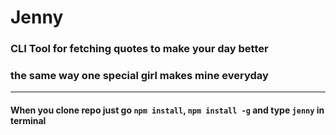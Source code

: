 # Jenny
### CLI Tool for fetching quotes to make your day better
### the same way one special girl makes mine everyday
***
#### When you clone repo just go `npm install`, `npm install -g` and type `jenny` in terminal
